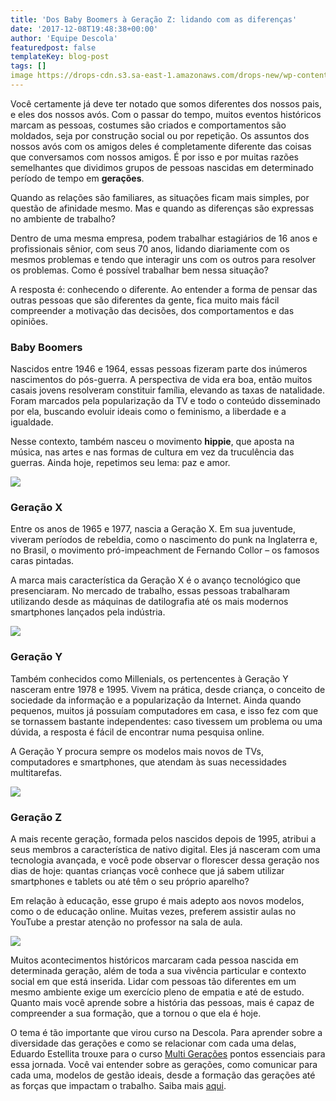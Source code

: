 ```yaml
---
title: 'Dos Baby Boomers à Geração Z: lidando com as diferenças'
date: '2017-12-08T19:48:38+00:00'
author: 'Equipe Descola'
featuredpost: false
templateKey: blog-post
tags: []
image https://drops-cdn.s3.sa-east-1.amazonaws.com/drops-new/wp-content/uploads/2017/12/08194525/gerac%CC%A7oes-150x150.png
---
```

Você certamente já deve ter notado que somos diferentes dos nossos pais, e eles dos nossos avós. Com o passar do tempo, muitos eventos históricos marcam as pessoas, costumes são criados e comportamentos são moldados, seja por construção social ou por repetição. Os assuntos dos nossos avós com os amigos deles é completamente diferente das coisas que conversamos com nossos amigos. É por isso e por muitas razões semelhantes que dividimos grupos de pessoas nascidas em determinado período de tempo em **gerações**.

Quando as relações são familiares, as situações ficam mais simples, por questão de afinidade mesmo. Mas e quando as diferenças são expressas no ambiente de trabalho?

Dentro de uma mesma empresa, podem trabalhar estagiários de 16 anos e profissionais sênior, com seus 70 anos, lidando diariamente com os mesmos problemas e tendo que interagir uns com os outros para resolver os problemas. Como é possível trabalhar bem nessa situação?

A resposta é: conhecendo o diferente. Ao entender a forma de pensar das outras pessoas que são diferentes da gente, fica muito mais fácil compreender a motivação das decisões, dos comportamentos e das opiniões.

### Baby Boomers

Nascidos entre 1946 e 1964, essas pessoas fizeram parte dos inúmeros nascimentos do pós-guerra. A perspectiva de vida era boa, então muitos casais jovens resolveram constituir família, elevando as taxas de natalidade. Foram marcados pela popularização da TV e todo o conteúdo disseminado por ela, buscando evoluir ideais como o feminismo, a liberdade e a igualdade.

Nesse contexto, também nasceu o movimento **hippie**, que aposta na música, nas artes e nas formas de cultura em vez da truculência das guerras. Ainda hoje, repetimos seu lema: paz e amor.

![](https://descola.org/drops/wp-content/uploads/2017/12/hippie.jpg)

### Geração X

Entre os anos de 1965 e 1977, nascia a Geração X. Em sua juventude, viveram períodos de rebeldia, como o nascimento do punk na Inglaterra e, no Brasil, o movimento pró-impeachment de Fernando Collor – os famosos caras pintadas.

A marca mais característica da Geração X é o avanço tecnológico que presenciaram. No mercado de trabalho, essas pessoas trabalharam utilizando desde as máquinas de datilografia até os mais modernos smartphones lançados pela indústria.

![](https://descola.org/drops/wp-content/uploads/2017/12/impeachment.jpg)

### Geração Y

Também conhecidos como Millenials, os pertencentes à Geração Y nasceram entre 1978 e 1995. Vivem na prática, desde criança, o conceito de sociedade da informação e a popularização da Internet. Ainda quando pequenos, muitos já possuíam computadores em casa, e isso fez com que se tornassem bastante independentes: caso tivessem um problema ou uma dúvida, a resposta é fácil de encontrar numa pesquisa online.

A Geração Y procura sempre os modelos mais novos de TVs, computadores e smartphones, que atendam às suas necessidades multitarefas.

![](https://descola.org/drops/wp-content/uploads/2017/12/gerac%CC%A7ao-y.jpg)

### Geração Z

A mais recente geração, formada pelos nascidos depois de 1995, atribui a seus membros a característica de nativo digital. Eles já nasceram com uma tecnologia avançada, e você pode observar o florescer dessa geração nos dias de hoje: quantas crianças você conhece que já sabem utilizar smartphones e tablets ou até têm o seu próprio aparelho?

Em relação à educação, esse grupo é mais adepto aos novos modelos, como o de educação online. Muitas vezes, preferem assistir aulas no YouTube a prestar atenção no professor na sala de aula.

![](https://descola.org/drops/wp-content/uploads/2017/12/gerac%CC%A7ao-z.jpeg)

Muitos acontecimentos históricos marcaram cada pessoa nascida em determinada geração, além de toda a sua vivência particular e contexto social em que está inserida. Lidar com pessoas tão diferentes em um mesmo ambiente exige um exercício pleno de empatia e até de estudo. Quanto mais você aprende sobre a história das pessoas, mais é capaz de compreender a sua formação, que a tornou o que ela é hoje.

O tema é tão importante que virou curso na Descola. Para aprender sobre a diversidade das gerações e como se relacionar com cada uma delas, Eduardo Estellita trouxe para o curso [Multi Gerações](https://descola.org/curso/multi-geracoes) pontos essenciais para essa jornada. Você vai entender sobre as gerações, como comunicar para cada uma, modelos de gestão ideais, desde a formação das gerações até as forças que impactam o trabalho. Saiba mais [aqui](https://descola.org/curso/multi-geracoes).